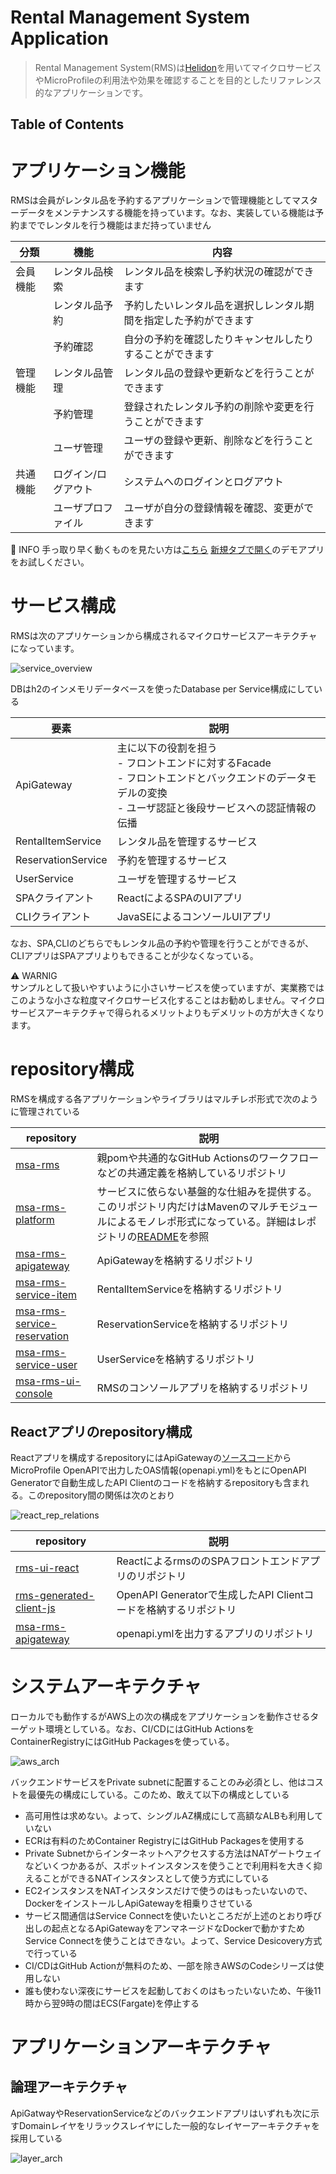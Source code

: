 # Rental Management System Application 
> Rental Management System(RMS)は[Helidon](https://helidon.io/)を用いてマイクロサービスやMicroProfileの利用法や効果を確認することを目的としたリファレンス的なアプリケーションです。  

## Table of Contents
<!-- START doctoc generated TOC please keep comment here to allow auto update -->
<!-- END doctoc generated TOC please keep comment here to allow auto update -->

# アプリケーション機能
RMSは会員がレンタル品を予約するアプリケーションで管理機能としてマスターデータをメンテナンスする機能を持っています。なお、実装している機能は予約まででレンタルを行う機能はまだ持っていません

| 分類 | 機能 | 内容 |
|------|------|------|
|会員機能|レンタル品検索|レンタル品を検索し予約状況の確認ができます|
||レンタル品予約|予約したいレンタル品を選択しレンタル期間を指定した予約ができます|
||予約確認|自分の予約を確認したりキャンセルしたりすることができます|
|管理機能|レンタル品管理|レンタル品の登録や更新などを行うことができます|
||予約管理|登録されたレンタル予約の削除や変更を行うことができます|
||ユーザ管理|ユーザの登録や更新、削除などを行うことができます|
|共通機能|ログイン/ログアウト|システムへのログインとログアウト|
||ユーザプロファイル|ユーザが自分の登録情報を確認、変更ができます|

:information_desk_person: INFO
手っ取り早く動くものを見たい方は[こちら](https://app.rms.extact.io/) <a href="https://app.rms.extact.io" target="_dummy">新規タブで開く</a>のデモアプリをお試しください。

# サービス構成
RMSは次のアプリケーションから構成されるマイクロサービスアーキテクチャになっています。

![service_overview](./docs/service_overview.drawio.svg)

DBはh2のインメモリデータベースを使ったDatabase per Service構成にしている  

|要素|説明|
|---|----|
|ApiGateway| 主に以下の役割を担う<br>- フロントエンドに対するFacade<br>- フロントエンドとバックエンドのデータモデルの変換<br>- ユーザ認証と後段サービスへの認証情報の伝播|
|RentalItemService|レンタル品を管理するサービス|
|ReservationService|予約を管理するサービス|
|UserService|ユーザを管理するサービス|
|SPAクライアント|ReactによるSPAのUIアプリ|
|CLIクライアント|JavaSEによるコンソールUIアプリ |

なお、SPA,CLIのどちらでもレンタル品の予約や管理を行うことができるが、CLIアプリはSPAアプリよりもできることが少なくなっている。

:warning: WARNIG  
サンプルとして扱いやすいように小さいサービスを使っていますが、実業務ではこのような小さな粒度マイクロサービス化することはお勧めしません。マイクロサービスアーキテクチャで得られるメリットよりもデメリットの方が大きくなります。

# repository構成
RMSを構成する各アプリケーションやライブラリはマルチレポ形式で次のように管理されている

|repository| 説明 |
|----------|------|
|[msa-rms](/msa-rms-parent/)| 親pomや共通的なGitHub Actionsのワークフローなどの共通定義を格納しているリポジトリ |
|[msa-rms-platform](/msa-rms-platform/)| サービスに依らない基盤的な仕組みを提供する。このリポジトリ内だけはMavenのマルチモジュールによるモノレポ形式になっている。詳細はレポジトリの[README](/msa-rms-platform/README.md)を参照 |
|[msa-rms-apigateway](/msa-rms-apigateway/)| ApiGatewayを格納するリポジトリ |
|[msa-rms-service-item](/msa-rms-service-item/)| RentalItemServiceを格納するリポジトリ |
|[msa-rms-service-reservation](/msa-rms-service-reservation/)| ReservationServiceを格納するリポジトリ |
|[msa-rms-service-user](/msa-rms-service-user/)| UserServiceを格納するリポジトリ |
|[msa-rms-ui-console](/msa-rms-ui-console/)| RMSのコンソールアプリを格納するリポジトリ |

## Reactアプリのrepository構成
Reactアプリを構成するrepositoryにはApiGatewayの[ソースコード](/msa-rms-apigateway/src/main/java/io/extact/msa/rms/apigateway/webapi/ApiGatewayResource.java)からMicroProfile OpenAPIで出力したOAS情報(openapi.yml)をもとにOpenAPI Generatorで自動生成したAPI Clientのコードを格納するrepositoryも含まれる。このrepository間の関係は次のとおり

![react_rep_relations](./docs/react_rep_relations.drawio.svg)

|repository| 説明 |
|---|---|
|[rms-ui-react](/rms-ui-react)|ReactによるrmsののSPAフロントエンドアプリのリポジトリ |
|[rms-generated-client-js](/rms-generated-client-js)| OpenAPI Generatorで生成したAPI Clientコードを格納するリポジトリ |
|[msa-rms-apigateway](/msa-rms-apigateway/)|openapi.ymlを出力するアプリのリポジトリ|

# システムアーキテクチャ
ローカルでも動作するがAWS上の次の構成をアプリケーションを動作させるターゲット環境としている。なお、CI/CDにはGitHub ActionsをContainerRegistryにはGitHub Packagesを使っている。

![aws_arch](./docs/aws_arch.drawio.svg)

バックエンドサービスをPrivate subnetに配置することのみ必須とし、他はコストを最優先の構成にしている。このため、敢えて以下の構成としている
- 高可用性は求めない。よって、シングルAZ構成にして高額なALBも利用していない
- ECRは有料のためContainer RegistryにはGitHub Packagesを使用する
- Private Subnetからインターネットへアクセスする方法はNATゲートウェイなどいくつかあるが、スポットインスタンスを使うことで利用料を大きく抑えることができるNATインスタンスとして使う方式にしている
- EC2インスタンスをNATインスタンスだけで使うのはもったいないので、DockerをインストールしApiGatewayを相乗りさせている
- サービス間通信はService Connectを使いたいところだが上述のとおり呼び出しの起点となるApiGatewayをアンマネージドなDockerで動かすためService Connectを使うことはできない。よって、Service Desicovery方式で行っている
- CI/CDはGitHub Actionが無料のため、一部を除きAWSのCodeシリーズは使用しない
- 誰も使わない深夜にサービスを起動しておくのはもったいないため、午後11時から翌9時の間はECS(Fargate)を停止する

# アプリケーションアーキテクチャ
## 論理アーキテクチャ
ApiGatwayやReservationServiceなどのバックエンドアプリはいずれも次に示すDomainレイヤをリラックスレイヤにした一般的なレイヤーアーキテクチャを採用している

![layer_arch](./docs/layer_arch.drawio.svg)
